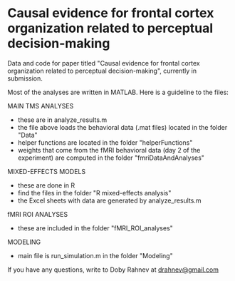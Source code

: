 # Causal evidence for frontal cortex organization related to perceptual decision-making

Data and code for paper titled "Causal evidence for frontal cortex organization related to perceptual decision-making", currently in submission.

Most of the analyses are written in MATLAB. Here is a guideline to the files:

MAIN TMS ANALYSES
- these are in analyze_results.m
- the file above loads the behavioral data (.mat files) located in the folder "Data"
- helper functions are located in the folder "helperFunctions"
- weights that come from the fMRI behavioral data (day 2 of the experiment) are computed in the folder "fmriDataAndAnalyses"

MIXED-EFFECTS MODELS
- these are done in R
- find the files in the folder "R mixed-effects analysis"
- the Excel sheets with data are generated by analyze_results.m

fMRI ROI ANALYSES
- these are included in the folder "fMRI_ROI_analyses"

MODELING
- main file is run_simulation.m in the folder "Modeling"


If you have any questions, write to Doby Rahnev at drahnev@gmail.com
